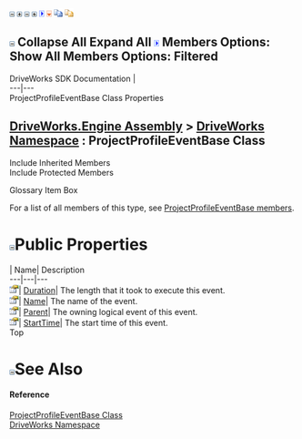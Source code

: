 ![](dotnetimages/collapse.gif) ![](dotnetimages/expand.gif) ![](dotnetimages/collapse.gif) ![](dotnetimages/expand.gif) ![](dotnetimages/drpdown.gif) ![](dotnetimages/drpdown_orange.gif) ![](dotnetimages/copycode.gif) ![](dotnetimages/copycodeHighlight.gif)

![](dotnetimages/collapse.gif) Collapse All Expand All ![](dotnetimages/drpdown.gif) Members Options: Show All  Members Options: Filtered   
---  
DriveWorks SDK Documentation  |   
---|---  
ProjectProfileEventBase Class Properties   
  
[DriveWorks.Engine Assembly](topic2156.md) > [DriveWorks Namespace](topic2159.md) : ProjectProfileEventBase Class  
---  
  
Include Inherited Members    
Include Protected Members    


Glossary Item Box

For a list of all members of this type, see [ProjectProfileEventBase members](topic4703.md).

# ![](dotnetimages/collapse.gif)Public Properties

| Name| Description  
---|---|---  
![Public Property](dotnetimages/publicProperty.gif)| [Duration](topic4708.md)| The length that it took to execute this event.   
![Public Property](dotnetimages/publicProperty.gif)| [Name](topic4709.md)| The name of the event.   
![Public Property](dotnetimages/publicProperty.gif)| [Parent](topic4710.md)| The owning logical event of this event.   
![Public Property](dotnetimages/publicProperty.gif)| [StartTime](topic4711.md)| The start time of this event.   
Top

# ![](dotnetimages/collapse.gif)See Also

#### Reference

[ProjectProfileEventBase Class](topic4702.md)   
[DriveWorks Namespace](topic2159.md)


